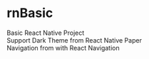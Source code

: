 # rnBasic

Basic React Native Project<br>
Support Dark Theme from React Native Paper<br>
Navigation from with React Navigation
